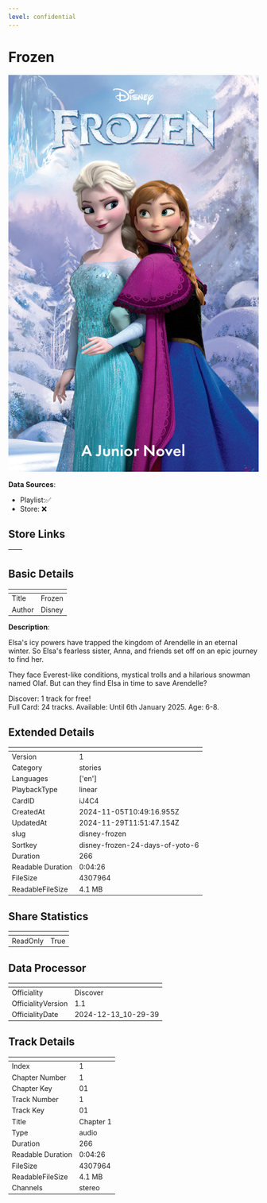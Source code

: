 ```yaml
---
level: confidential
---
```

# Frozen

![card_[iJ4C4].png](../../img/cards/card_[iJ4C4].png)

**Data Sources**: 

- Playlist:✅
- Store: ❌


## Store Links

| <!-- --> | <!-- --> |
| - | - |


## Basic Details

| <!-- --> | <!-- --> |
| - | - |
| Title | Frozen |
| Author | Disney |

**Description**:

Elsa's icy powers have trapped the kingdom of Arendelle in an eternal winter. So Elsa's fearless sister, Anna, and friends set off on an epic journey to find her.

They face Everest-like conditions, mystical trolls and a hilarious snowman named Olaf. But can they find Elsa in time to save Arendelle?

Discover: 1 track for free!  
Full Card: 24 tracks. 
Available: Until 6th January 2025. 
Age: 6-8.


## Extended Details

| <!-- --> | <!-- --> |
| - | - |
| Version | 1 |
| Category | stories |
| Languages | ['en'] |
| PlaybackType | linear |
| CardID | iJ4C4 |
| CreatedAt | 2024-11-05T10:49:16.955Z |
| UpdatedAt | 2024-11-29T11:51:47.154Z |
| slug | disney-frozen |
| Sortkey | disney-frozen-24-days-of-yoto-6 |
| Duration | 266 |
| Readable Duration | 0:04:26 |
| FileSize | 4307964 |
| ReadableFileSize | 4.1 MB |


## Share Statistics

| <!-- --> | <!-- --> |
| - | - |
| ReadOnly | True |


## Data Processor

| <!-- --> | <!-- --> |
| - | - |
| Officiality | Discover
| OfficialityVersion | 1.1
| OfficialityDate | 2024-12-13_10-29-39


## Track Details

| <!-- --> | <!-- --> |
| - | - |
| Index | 1 |
| Chapter Number | 1 |
| Chapter Key | 01 |
| Track Number | 1 |
| Track Key | 01 |
| Title | Chapter 1 |
| Type | audio |
| Duration | 266 |
| Readable Duration | 0:04:26 |
| FileSize | 4307964 |
| ReadableFileSize | 4.1 MB |
| Channels | stereo |

